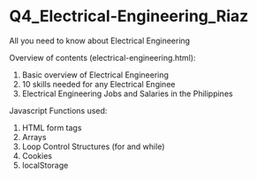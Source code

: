 # Q4_Electrical-Engineering_Riaz
All you need to know about Electrical Engineering

Overview of contents (electrical-engineering.html):
1. Basic overview of Electrical Engineering
2. 10 skills needed for any Electrical Enginee
3. Electrical Engineering Jobs and Salaries in the Philippines

Javascript Functions used: 
1. HTML form tags 
2. Arrays
3. Loop Control Structures (for and while)
4. Cookies
5. localStorage
